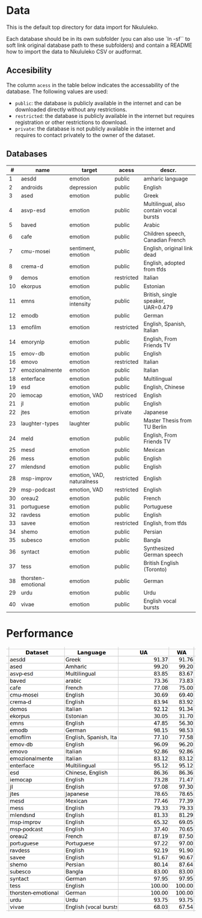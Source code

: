 # Data

This is the default top directory for data import for Nkululeko.

Each database should be in its own subfolder (you can also use `ln -sf`` to soft link original database path to these subfolders) and contain a README how to import the data to Nkululeko CSV or audformat.

## Accesibility

The column `acess` in the table below indicates the accessability of the database. The following values are used:
- `public`: the database is publicly available in the internet and can be downloaded directly without any restrictions.
- `restricted`: the database is publicly available in the internet but requires registration or other restrictions to download.
- `private`: the database is not publicly available in the internet and requires to contact privately to the owner of the dataset.

## Databases

| # |name | target | acess | descr. |
| --|---- | ------ | ----- | -------|
| 1 | aesdd | emotion | public | amharic language |
| 2 | androids | depression | public | English |
| 3 | ased | emotion | public | Greek |
| 4 | asvp-esd | emotion | public | Multilingual, also contain vocal bursts |
| 5 | baved | emotion | public | Arabic |
| 6 | cafe | emotion | public | Children speech, Canadian French|
| 7 | cmu-mosei | sentiment, emotion| public | English, original link dead|
| 8 | crema-d | emotion | public | English, adopted from tfds|
| 9 | demos | emotion | restricted | Italian |
|10 | ekorpus | emotion | public | Estonian |
|11 | emns | emotion, intensity | public | British, single speaker, UAR=0.479 |
|12 | emodb | emotion | public | German |
|13 | emofilm | emotion | restricted | English, Spanish, Italian |
|14 | emorynlp | emotion | public | English, From Friends TV |   
|15 | emov-db | emotion | public | English|
|16 | emovo | emotion | restricted | Italian |
|17 | emozionalmente | emotion | public | Italian |
|18 | enterface | emotion | public | Multilingual|
|19 | esd | emotion| public | English, Chinese|
|20 | iemocap | emotion, VAD | restriced | English |
|21 | jl | emotion | public | English|
|22 | jtes | emotion | private | Japanese |
|23 | laughter-types | laughter | public | Master Thesis from TU Berlin|
|24 | meld | emotion | public | English, From Friends TV|
|25 | mesd | emotion | public | Mexican |
|26 | mess | emotion | public | English |
|27 | mlendsnd | emotion | public | English |
|28 | msp-improv | emotion, VAD, naturalness | restricted | English |
|29 | msp-podcast | emotion, VAD | restricted | English |
|30 | oreau2 | emotion | public | French |
|31 | portuguese | emotion | public |  Portuguese |
|32 | ravdess | emotion | public | English |
|33 | savee | emotion | restricted | English, from tfds |
|34 | shemo | emotion | public | Persian |
|35 | subesco | emotion | public | Bangla |
|36 | syntact | emotion | public | Synthesized German speech |
|37 | tess | emotion | public | British English (Toronto) |
|38 | thorsten-emotional | emotion | public | German |
|29 | urdu | emotion | public | Urdu |
|40 | vivae | emotion | public | English vocal bursts|

# Performance 
<!-- include performance from images directory -->
![Nkululeko performance](../meta/images/nkululeko_performance_202310.png)